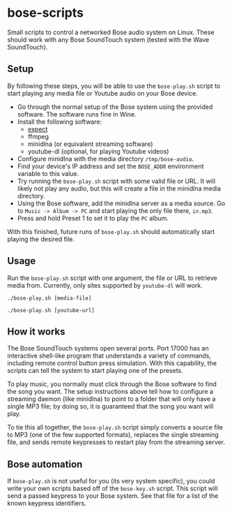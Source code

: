 # bose-scripts
Small scripts to control a networked Bose audio system on Linux. These should work with any Bose SoundTouch system (tested with the Wave SoundTouch).

## Setup

By following these steps, you will be able to use the ``bose-play.sh`` script to start playing any media file or Youtube audio on your Bose device.

* Go through the normal setup of the Bose system using the provided software. The software runs fine in Wine.
* Install the following software:
    - [expect](http://expect.sourceforge.net/)
    - ffmpeg
    - minidlna (or equivalent streaming software)
    - youtube-dl (optional, for playing Youtube videos)
* Configure minidlna with the media directory ``/tmp/bose-audio``.
* Find your device's IP address and set the ``BOSE_ADDR`` environment variable to this value.
* Try running the ``bose-play.sh`` script with some valid file or URL. It will likely not play any audio, but this will create a file in the minidlna media directory.
* Using the Bose software, add the minidlna server as a media source. Go to ``Music -> Album -> PC`` and start playing the only file there, ``in.mp3``.
* Press and hold Preset 1 to set it to play the ``PC`` album.

With this finished, future runs of ``bose-play.sh`` should automatically start playing the desired file.

## Usage

Run the ``bose-play.sh`` script with one argument, the file or URL to retrieve media from. Currently, only sites supported by ``youtube-dl`` will work.

``./bose-play.sh [media-file]``

``./bose-play.sh [youtube-url]``

## How it works

The Bose SoundTouch systems open several ports. Port 17000 has an interactive shell-like program that understands a variety of commands, including remote control button press simulation. With this capability, the scripts can tell the system to start playing one of the presets.

To play music, you normally must click through the Bose software to find the song you want. The setup instructions above tell how to configure a streaming daemon (like minidlna) to point to a folder that will only have a single MP3 file; by doing so, it is guaranteed that the song you want will play.

To tie this all together, the ``bose-play.sh`` script simply converts a source file to MP3 (one of the few supported formats), replaces the single streaming file, and sends remote keypresses to restart play from the streaming server.

## Bose automation

If ``bose-play.sh`` is not useful for you (its very system specific), you could write your own scripts based off of the ``bose-key.sh`` script. This script will send a passed keypress to your Bose system. See that file for a list of the known keypress identifiers.
